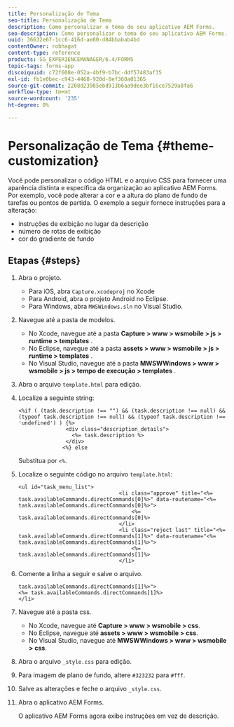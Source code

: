 ```yaml
---
title: Personalização de Tema
seo-title: Personalização de Tema
description: Como personalizar o tema do seu aplicativo AEM Forms.
seo-description: Como personalizar o tema do seu aplicativo AEM Forms.
uuid: 36632e67-1cc6-416d-ae80-d84bbabab4bd
contentOwner: robhagat
content-type: reference
products: SG_EXPERIENCEMANAGER/6.4/FORMS
topic-tags: forms-app
discoiquuid: c72f608e-052a-4bf9-b7bc-ddf57483af35
exl-id: fb1e0bec-c943-4468-920d-8ef360a01365
source-git-commit: 2208d23985ebd913b6aa9dee3bf16ce7529a8fa6
workflow-type: tm+mt
source-wordcount: '235'
ht-degree: 0%

---
```


# Personalização de Tema {#theme-customization}

Você pode personalizar o código HTML e o arquivo CSS para fornecer uma aparência distinta e específica da organização ao aplicativo AEM Forms. Por exemplo, você pode alterar a cor e a altura do plano de fundo de tarefas ou pontos de partida. O exemplo a seguir fornece instruções para a alteração:

* instruções de exibição no lugar da descrição
* número de rotas de exibição
* cor do gradiente de fundo

## Etapas {#steps}

1. Abra o projeto.

   * Para iOS, abra `Capture.xcodeproj` no Xcode
   * Para Android, abra o projeto Android no Eclipse.
   * Para Windows, abra `MWSWindows.sln` no Visual Studio.

1. Navegue até a pasta de modelos.

   * No Xcode, navegue até a pasta **Capture > www > wsmobile > js > runtime > templates** .
   * No Eclipse, navegue até a pasta **assets > www > wsmobile > js > runtime > templates** .
   * No Visual Studio, navegue até a pasta **MWSWWindows > www > wsmobile > js > tempo de execução > templates** .

1. Abra o arquivo `template.html` para edição.
1. Localize a seguinte string:

   ```
   <%if ( (task.description !== "") && (task.description !== null) && (typeof task.description !== null) && (typeof task.description !== 'undefined') ) {%>
                  <div class="description_details">
                    <%= task.description %>
                  </div>
                 <%} else 
   ```

   Substitua por `<%`.

1. Localize o seguinte código no arquivo `template.html`:

   ```
   <ul id="task_menu_list">
                                   <li class="approve" title="<%= task.availableCommands.directCommands[0]%>" data-routename="<%= task.availableCommands.directCommands[0]%>">
                                       <%= task.availableCommands.directCommands[0]%>
                                   </li>
                                   <li class="reject last" title="<%= task.availableCommands.directCommands[1]%>" data-routename="<%= task.availableCommands.directCommands[1]%>">
                                       <%= task.availableCommands.directCommands[1]%>
                                   </li>
   ```

1. Comente a linha a seguir e salve o arquivo.

   ```
   task.availableCommands.directCommands[1]%>">
   <%= task.availableCommands.directCommands[1]%>
   </li>
   ```

1. Navegue até a pasta css.

   * No Xcode, navegue até **Capture > www > wsmobile > css**.
   * No Eclipse, navegue até **assets > www > wsmobile > css**.
   * No Visual Studio, navegue até **MWSWWindows > www > wsmobile > css**.

1. Abra o arquivo `_style.css` para edição.
1. Para imagem de plano de fundo, altere `#323232` para `#fff`.
1. Salve as alterações e feche o arquivo `_style.css`.
1. Abra o aplicativo AEM Forms.

   O aplicativo AEM Forms agora exibe instruções em vez de descrição.
